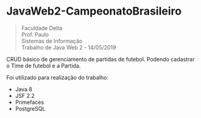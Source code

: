 # JavaWeb2-CampeonatoBrasileiro

> Faculdade Delta <br />
> Prof. Paulo <br /> 
> Sistemas de Informação <br />
> Trabalho de Java Web 2 - 14/05/2019

CRUD básico de gerenciamento de partidas de futebol.
Podendo cadastrar o Time de futebol e a Partida.

Foi utilizado para realização do trabalho:  
* Java 8 
* JSF 2.2
* Primefaces  
* PostgreSQL 

